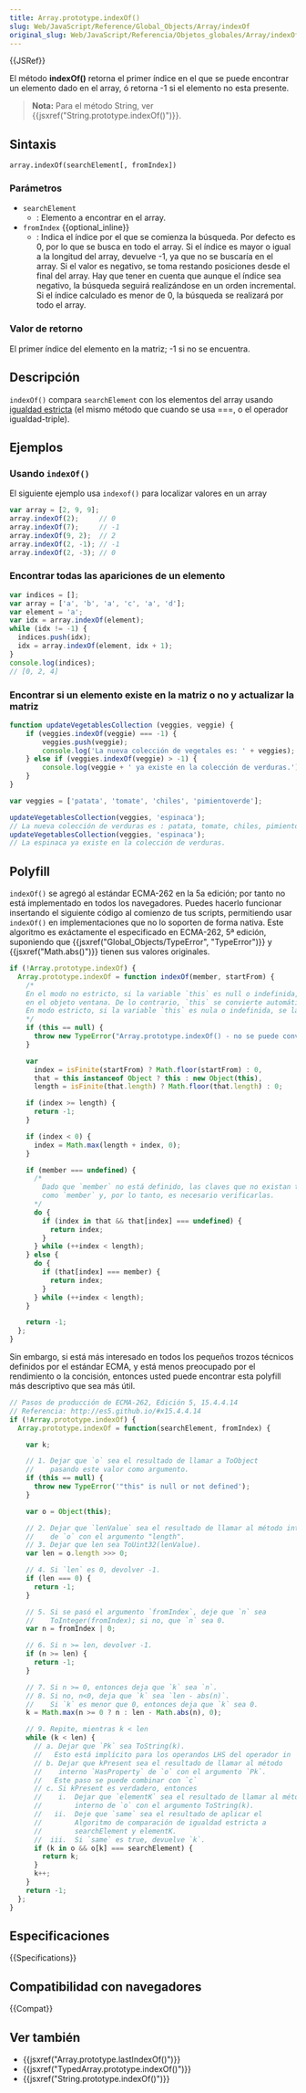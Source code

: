 ```yaml
---
title: Array.prototype.indexOf()
slug: Web/JavaScript/Reference/Global_Objects/Array/indexOf
original_slug: Web/JavaScript/Referencia/Objetos_globales/Array/indexOf
---
```


{{JSRef}}

El método **indexOf()** retorna el primer índice en el que se puede encontrar un elemento dado en el array, ó retorna -1 si el elemento no esta presente.

> **Nota:** Para el método String, ver {{jsxref("String.prototype.indexOf()")}}.

## Sintaxis

```
array.indexOf(searchElement[, fromIndex])
```

### Parámetros

- `searchElement`
  - : Elemento a encontrar en el array.
- `fromIndex` {{optional_inline}}
  - : Indica el índice por el que se comienza la búsqueda. Por defecto es 0, por lo que se busca en todo el array. Si el índice es mayor o igual a la longitud del array, devuelve -1, ya que no se buscaría en el array. Si el valor es negativo, se toma restando posiciones desde el final del array. Hay que tener en cuenta que aunque el índice sea negativo, la búsqueda seguirá realizándose en un orden incremental. Si el índice calculado es menor de 0, la búsqueda se realizará por todo el array.

### Valor de retorno

El primer índice del elemento en la matriz; -1 si no se encuentra.

## Descripción

`indexOf()` compara `searchElement` con los elementos del array usando [igualdad estricta](/es/docs/Web/JavaScript/Referencia/Operadores/Comparison_Operators#Using_the_Equality_Operators) (el mismo método que cuando se usa ===, o el operador igualdad-triple).

## Ejemplos

### Usando `indexOf()`

El siguiente ejemplo usa `indexof()` para localizar valores en un array

```js
var array = [2, 9, 9];
array.indexOf(2);     // 0
array.indexOf(7);     // -1
array.indexOf(9, 2);  // 2
array.indexOf(2, -1); // -1
array.indexOf(2, -3); // 0
```

### Encontrar todas las apariciones de un elemento

```js
var indices = [];
var array = ['a', 'b', 'a', 'c', 'a', 'd'];
var element = 'a';
var idx = array.indexOf(element);
while (idx != -1) {
  indices.push(idx);
  idx = array.indexOf(element, idx + 1);
}
console.log(indices);
// [0, 2, 4]
```

### Encontrar si un elemento existe en la matriz o no y actualizar la matriz

```js
function updateVegetablesCollection (veggies, veggie) {
    if (veggies.indexOf(veggie) === -1) {
        veggies.push(veggie);
        console.log('La nueva colección de vegetales es: ' + veggies);
    } else if (veggies.indexOf(veggie) > -1) {
        console.log(veggie + ' ya existe en la colección de verduras.');
    }
}

var veggies = ['patata', 'tomate', 'chiles', 'pimientoverde'];

updateVegetablesCollection(veggies, 'espinaca');
// La nueva colección de verduras es : patata, tomate, chiles, pimientoverde, espinaca
updateVegetablesCollection(veggies, 'espinaca');
// La espinaca ya existe en la colección de verduras.
```

## Polyfill

`indexOf()` se agregó al estándar ECMA-262 en la 5a edición; por tanto no está implementado en todos los navegadores. Puedes hacerlo funcionar insertando el siguiente código al comienzo de tus scripts, permitiendo usar `indexOf()` en implementaciones que no lo soporten de forma nativa. Este algoritmo es exáctamente el especificado en ECMA-262, 5ª edición, suponiendo que {{jsxref("Global_Objects/TypeError", "TypeError")}} y {{jsxref("Math.abs()")}} tienen sus valores originales.

```js
if (!Array.prototype.indexOf) {
  Array.prototype.indexOf = function indexOf(member, startFrom) {
    /*
    En el modo no estricto, si la variable `this` es null o indefinida, entonces se establece
    en el objeto ventana. De lo contrario, `this` se convierte automáticamente en un objeto.
    En modo estricto, si la variable `this` es nula o indefinida, se lanza `TypeError`.
    */
    if (this == null) {
      throw new TypeError("Array.prototype.indexOf() - no se puede convertir `" + this + "` en objeto");
    }

    var
      index = isFinite(startFrom) ? Math.floor(startFrom) : 0,
      that = this instanceof Object ? this : new Object(this),
      length = isFinite(that.length) ? Math.floor(that.length) : 0;

    if (index >= length) {
      return -1;
    }

    if (index < 0) {
      index = Math.max(length + index, 0);
    }

    if (member === undefined) {
      /*
        Dado que `member` no está definido, las claves que no existan tendrán el valor de `same`
        como `member` y, por lo tanto, es necesario verificarlas.
      */
      do {
        if (index in that && that[index] === undefined) {
          return index;
        }
      } while (++index < length);
    } else {
      do {
        if (that[index] === member) {
          return index;
        }
      } while (++index < length);
    }

    return -1;
  };
}
```

Sin embargo, si está más interesado en todos los pequeños trozos técnicos definidos por el estándar ECMA, y está menos preocupado por el rendimiento o la concisión, entonces usted puede encontrar esta polyfill más descriptivo que sea más útil.

```js
// Pasos de producción de ECMA-262, Edición 5, 15.4.4.14
// Referencia: http://es5.github.io/#x15.4.4.14
if (!Array.prototype.indexOf) {
  Array.prototype.indexOf = function(searchElement, fromIndex) {

    var k;

    // 1. Dejar que `o` sea el resultado de llamar a ToObject
    //    pasando este valor como argumento.
    if (this == null) {
      throw new TypeError('"this" is null or not defined');
    }

    var o = Object(this);

    // 2. Dejar que `lenValue` sea el resultado de llamar al método interno
    //    de `o` con el argumento "length".
    // 3. Dejar que len sea ToUint32(lenValue).
    var len = o.length >>> 0;

    // 4. Si `len` es 0, devolver -1.
    if (len === 0) {
      return -1;
    }

    // 5. Si se pasó el argumento `fromIndex`, deje que `n` sea
    //    ToInteger(fromIndex); si no, que `n` sea 0.
    var n = fromIndex | 0;

    // 6. Si n >= len, devolver -1.
    if (n >= len) {
      return -1;
    }

    // 7. Si n >= 0, entonces deja que `k` sea `n`.
    // 8. Si no, n<0, deja que `k` sea `len - abs(n)`.
    //    Si `k` es menor que 0, entonces deja que `k` sea 0.
    k = Math.max(n >= 0 ? n : len - Math.abs(n), 0);

    // 9. Repite, mientras k < len
    while (k < len) {
      // a. Dejar que `Pk` sea ToString(k).
      //   Esto está implícito para los operandos LHS del operador in
      // b. Dejar que kPresent sea el resultado de llamar al método
      //    interno `HasProperty` de `o` con el argumento `Pk`.
      //   Este paso se puede combinar con `c`
      // c. Si kPresent es verdadero, entonces
      //    i.  Dejar que `elementK` sea el resultado de llamar al método
      //        interno de `o` con el argumento ToString(k).
      //   ii.  Deje que `same` sea el resultado de aplicar el
      //        Algoritmo de comparación de igualdad estricta a
      //        searchElement y elementK.
      //  iii.  Si `same` es true, devuelve `k`.
      if (k in o && o[k] === searchElement) {
        return k;
      }
      k++;
    }
    return -1;
  };
}
```

## Especificaciones

{{Specifications}}

## Compatibilidad con navegadores

{{Compat}}

## Ver también

- {{jsxref("Array.prototype.lastIndexOf()")}}
- {{jsxref("TypedArray.prototype.indexOf()")}}
- {{jsxref("String.prototype.indexOf()")}}
